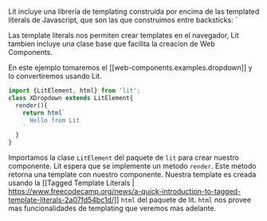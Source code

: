 
Lit incluye una librería de templating construida por encima de las templated literals de Javascript, que son las que construimos entre backsticks: `

Las template literals nos permiten crear templates en el navegador, Lit tambien incluye una clase base que facilita la creacion de Web Components.

En este ejemplo tomaremos el [[web-components.examples.dropdown]] y lo convertiremos usando Lit. 

```js
import {LitElement, html} from 'lit';
class XDropdown extends LitElement{
  render(){
    return html`
      Hello from Lit 
    `
  }
}
```

Importamos la clase `LitElement` del paquete de `lit` para crear nuestro componente. Lit espera que se implemente un metodo `render`. Este metodo retorna una template con nuestro componente. Nuestra template es creada usando la [[Tagged Template Literals | https://www.freecodecamp.org/news/a-quick-introduction-to-tagged-template-literals-2a07fd54bc1d/]] `html` del paquete de lit. `html` nos provee mas funcionalidades de templating que veremos mas adelante.

